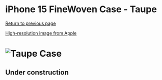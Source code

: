 # iPhone 15 FineWoven Case - Taupe

[Return to previous page](/iphone_15)

[High-resolution image from Apple](https://store.storeimages.cdn-apple.com/8756/as-images.apple.com/is//MT3C3?wid=4500&hei=4500&fmt=png)

# ![Taupe Case](/everyphone/MT3C3.png)

## Under construction
